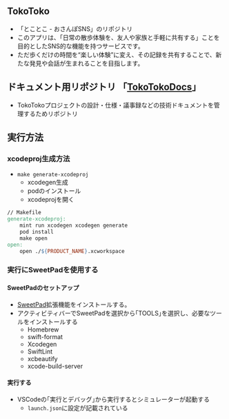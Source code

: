 ## TokoToko
* 「とことこ - おさんぽSNS」のリポジトリ
* このアプリは、「日常の散歩体験を、友人や家族と手軽に共有する」ことを目的としたSNS的な機能を持つサービスです。
* ただ歩くだけの時間を“楽しい体験”に変え、その記録を共有することで、新たな発見や会話が生まれることを目指します。

## ドキュメント用リポジトリ 「[TokoTokoDocs](https://github.com/RRRRRRR-777/TokoTokoDocs)」
* TokoTokoプロジェクトの設計・仕様・議事録などの技術ドキュメントを管理するためリポジトリ

## 実行方法
### xcodeproj生成方法
* `make generate-xcodeproj`
    * xcodegen生成
    * podのインストール
    * xcodeprojを開く
```makefile
// Makefile
generate-xcodeproj:
    mint run xcodegen xcodegen generate
    pod install
    make open
open:
    open ./${PRODUCT_NAME}.xcworkspace
```
### 実行にSweetPadを使用する
#### SweetPadのセットアップ
* [SweetPad](https://marketplace.visualstudio.com/items?itemName=sweetpad.sweetpad)拡張機能をインストールする。
* アクティビティバーでSweetPadを選択から｢TOOLS｣を選択し、必要なツールをインストールする
    * Homebrew
    * swift-format
    * Xcodegen
    * SwiftLint
    * xcbeautify
    * xcode-build-server
#### 実行する
* VSCodeの｢実行とデバッグ｣から実行するとシミュレーターが起動する
    * `launch.json`に設定が記載されている
